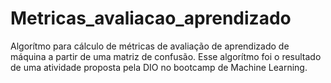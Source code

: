 # Metricas_avaliacao_aprendizado
Algorítmo para cálculo de métricas de avaliação de aprendizado de máquina a partir de uma matriz de confusão. Esse algorítmo foi o resultado de uma atividade proposta pela DIO no bootcamp de Machine Learning.
